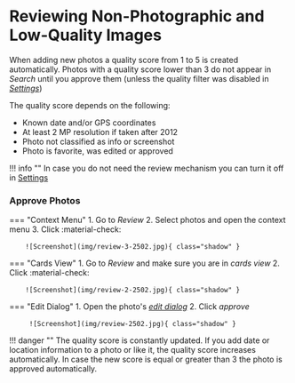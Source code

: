 # Reviewing Non-Photographic and Low-Quality Images #
When adding new photos a quality score from 1 to 5 is created automatically.
Photos with a quality score lower than 3 do not appear in *Search* until you approve them (unless the quality filter was disabled
in [*Settings*](../settings/general.md))

The quality score depends on the following:

* Known date and/or GPS coordinates
* At least 2 MP resolution if taken after 2012
* Photo not classified as info or screenshot
* Photo is favorite, was edited or approved

!!! info ""
    In case you do not need the review mechanism you can turn it off in [Settings](../settings/general.md)

### Approve Photos ###
=== "Context Menu"
    1. Go to *Review*
    2. Select photos and open the context menu
    3. Click :material-check:

        ![Screenshot](img/review-3-2502.jpg){ class="shadow" }

=== "Cards View"
     1. Go to *Review* and make sure you are in *cards view*
     2. Click :material-check:

        ![Screenshot](img/review-2-2502.jpg){ class="shadow" }

=== "Edit Dialog"
     1. Open the photo's  [*edit dialog*](edit.md)
     2. Click *approve*

         ![Screenshot](img/review-2502.jpg){ class="shadow" }



!!! danger ""
    The quality score is constantly updated. 
    If you add date or location information to a photo or like it, the quality score increases automatically. 
    In case the new score is equal or greater than 3 the photo is approved automatically.

